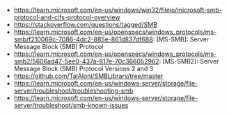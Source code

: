 - https://learn.microsoft.com/en-us/windows/win32/fileio/microsoft-smb-protocol-and-cifs-protocol-overview
- https://stackoverflow.com/questions/tagged/SMB
- https://learn.microsoft.com/en-us/openspecs/windows_protocols/ms-smb/f210069c-7086-4dc2-885e-861d837df688: [MS-SMB]: Server Message Block (SMB) Protocol
- https://learn.microsoft.com/en-us/openspecs/windows_protocols/ms-smb2/5606ad47-5ee0-437a-817e-70c366052962: [MS-SMB2]: Server Message Block (SMB) Protocol Versions 2 and 3
- https://github.com/TalAloni/SMBLibrary/tree/master
- https://learn.microsoft.com/en-us/windows-server/storage/file-server/troubleshoot/troubleshooting-smb
- https://learn.microsoft.com/en-us/windows-server/storage/file-server/troubleshoot/smb-known-issues
